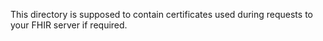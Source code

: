 This directory is supposed to contain certificates used during requests to your FHIR server if required.